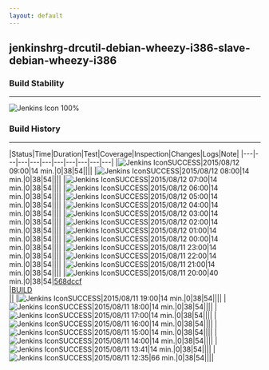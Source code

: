```yaml
---
layout: default
---
```

## jenkinshrg-drcutil-debian-wheezy-i386-slave-debian-wheezy-i386
### Build Stability
___
![Jenkins Icon](http://jenkinshrg.github.io/images/48x48/health-80plus.png)
100%
  
### Build History
___
|Status|Time|Duration|Test|Coverage|Inspection|Changes|Logs|Note|
|---|---|---|---|---|---|---|---|---|---|
|![Jenkins Icon](http://jenkinshrg.github.io/images/24x24/blue.png)SUCCESS|2015/08/12 09:00|14 min.|0|38|54||||
|![Jenkins Icon](http://jenkinshrg.github.io/images/24x24/blue.png)SUCCESS|2015/08/12 08:00|14 min.|0|38|54||||
|![Jenkins Icon](http://jenkinshrg.github.io/images/24x24/blue.png)SUCCESS|2015/08/12 07:00|14 min.|0|38|54||||
|![Jenkins Icon](http://jenkinshrg.github.io/images/24x24/blue.png)SUCCESS|2015/08/12 06:00|14 min.|0|38|54||||
|![Jenkins Icon](http://jenkinshrg.github.io/images/24x24/blue.png)SUCCESS|2015/08/12 05:00|14 min.|0|38|54||||
|![Jenkins Icon](http://jenkinshrg.github.io/images/24x24/blue.png)SUCCESS|2015/08/12 04:00|14 min.|0|38|54||||
|![Jenkins Icon](http://jenkinshrg.github.io/images/24x24/blue.png)SUCCESS|2015/08/12 03:00|14 min.|0|38|54||||
|![Jenkins Icon](http://jenkinshrg.github.io/images/24x24/blue.png)SUCCESS|2015/08/12 02:00|14 min.|0|38|54||||
|![Jenkins Icon](http://jenkinshrg.github.io/images/24x24/blue.png)SUCCESS|2015/08/12 01:00|14 min.|0|38|54||||
|![Jenkins Icon](http://jenkinshrg.github.io/images/24x24/blue.png)SUCCESS|2015/08/12 00:00|14 min.|0|38|54||||
|![Jenkins Icon](http://jenkinshrg.github.io/images/24x24/blue.png)SUCCESS|2015/08/11 23:00|14 min.|0|38|54||||
|![Jenkins Icon](http://jenkinshrg.github.io/images/24x24/blue.png)SUCCESS|2015/08/11 22:00|14 min.|0|38|54||||
|![Jenkins Icon](http://jenkinshrg.github.io/images/24x24/blue.png)SUCCESS|2015/08/11 21:00|14 min.|0|38|54||||
|![Jenkins Icon](http://jenkinshrg.github.io/images/24x24/blue.png)SUCCESS|2015/08/11 20:00|40 min.|0|38|54|[568dccf](https://github.com/jrl-umi3218/hrpsys-humanoid/commit/568dccfcbdd328e686cf620334ceb1f1936682fb)<br>|[BUILD](https://drive.google.com/file/d/0B54sHwaxmuM4TjV4Unh4ZThNN0E/view?usp=drivesdk)<br>||
|![Jenkins Icon](http://jenkinshrg.github.io/images/24x24/blue.png)SUCCESS|2015/08/11 19:00|14 min.|0|38|54||||
|![Jenkins Icon](http://jenkinshrg.github.io/images/24x24/blue.png)SUCCESS|2015/08/11 18:00|14 min.|0|38|54||||
|![Jenkins Icon](http://jenkinshrg.github.io/images/24x24/blue.png)SUCCESS|2015/08/11 17:00|14 min.|0|38|54||||
|![Jenkins Icon](http://jenkinshrg.github.io/images/24x24/blue.png)SUCCESS|2015/08/11 16:00|14 min.|0|38|54||||
|![Jenkins Icon](http://jenkinshrg.github.io/images/24x24/blue.png)SUCCESS|2015/08/11 15:00|14 min.|0|38|54||||
|![Jenkins Icon](http://jenkinshrg.github.io/images/24x24/blue.png)SUCCESS|2015/08/11 14:00|14 min.|0|38|54||||
|![Jenkins Icon](http://jenkinshrg.github.io/images/24x24/blue.png)SUCCESS|2015/08/11 13:41|14 min.|0|38|54||||
|![Jenkins Icon](http://jenkinshrg.github.io/images/24x24/blue.png)SUCCESS|2015/08/11 12:35|66 min.|0|38|54||||
